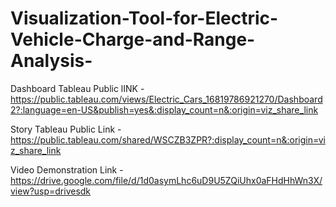# Visualization-Tool-for-Electric-Vehicle-Charge-and-Range-Analysis-



Dashboard Tableau Public lINK - https://public.tableau.com/views/Electric_Cars_16819786921270/Dashboard2?:language=en-US&publish=yes&:display_count=n&:origin=viz_share_link

Story Tableau Public Link - https://public.tableau.com/shared/WSCZB3ZPR?:display_count=n&:origin=viz_share_link

Video Demonstration Link - https://drive.google.com/file/d/1d0asymLhc6uD9U5ZQiUhx0aFHdHhWn3X/view?usp=drivesdk
